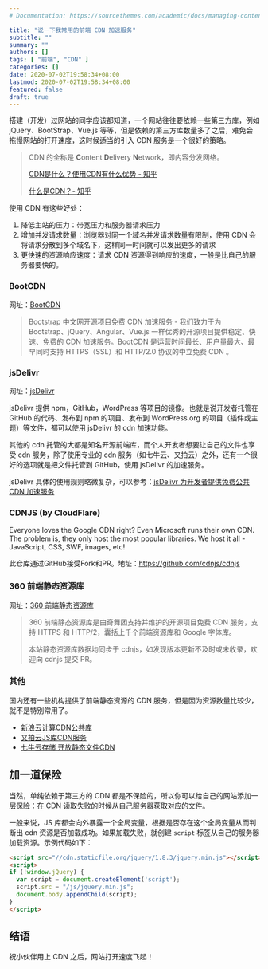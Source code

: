 ```yaml
---
# Documentation: https://sourcethemes.com/academic/docs/managing-content/

title: "说一下我常用的前端 CDN 加速服务"
subtitle: ""
summary: ""
authors: []
tags: [ "前端", "CDN" ]
categories: []
date: 2020-07-02T19:58:34+08:00
lastmod: 2020-07-02T19:58:34+08:00
featured: false
draft: true
---
```


搭建（开发）过网站的同学应该都知道，一个网站往往要依赖一些第三方库，例如 jQuery、BootStrap、Vue.js 等等，但是依赖的第三方库数量多了之后，难免会拖慢网站的打开速度，这时候适当的引入 CDN 服务是一个很好的策略。

> CDN 的全称是 **C**ontent **D**elivery **N**etwork，即内容分发网络。
>
> [CDN是什么？使用CDN有什么优势 - 知乎](https://www.zhihu.com/question/36514327)
>
> [什么是CDN？- 知乎](https://www.zhihu.com/question/37353035)

使用 CDN 有这些好处：
1. 降低主站的压力：带宽压力和服务器请求压力
2. 增加并发请求数量：浏览器对同一个域名并发请求数量有限制，使用 CDN 会将请求分散到多个域名下，这样同一时间就可以发出更多的请求
3. 更快速的资源响应速度：请求 CDN 资源得到响应的速度，一般是比自己的服务器要快的。


### BootCDN

网址：[BootCDN](https://www.bootcdn.cn/)

> Bootstrap 中文网开源项目免费 CDN 加速服务 - 我们致力于为 Bootstrap、jQuery、Angular、Vue.js 一样优秀的开源项目提供稳定、快速、免费的 CDN 加速服务。BootCDN 是运营时间最长、用户量最大、最早同时支持 HTTPS（SSL）和 HTTP/2.0 协议的中立免费 CDN 。

### jsDelivr

网址：[jsDelivr](https://cdn.jsdelivr.net/)

jsDelivr 提供 npm，GitHub，WordPress 等项目的镜像。也就是说开发者托管在 GitHub 的代码、发布到 npm 的项目、发布到 WordPress.org 的项目（插件或主题）等文件，都可以使用 jsDelivr 的 cdn 加速功能。

其他的 cdn 托管的大都是知名开源前端库，而个人开发者想要让自己的文件也享受 cdn 服务，除了使用专业的 cdn 服务（如七牛云、又拍云）之外，还有一个很好的选项就是把文件托管到 GitHub，使用 jsDelivr 的加速服务。

jsDelivr 具体的使用规则略微复杂，可以参考：[jsDelivr 为开发者提供免费公共 CDN 加速服务](https://blog.csdn.net/larpland/article/details/101349605)

### CDNJS (by CloudFlare)

Everyone loves the Google CDN right? Even Microsoft runs their own CDN.
The problem is, they only host the most popular libraries.
We host it all - JavaScript, CSS, SWF, images, etc!

此仓库通过GitHub接受Fork和PR。地址：https://github.com/cdnjs/cdnjs

### 360 前端静态资源库

网址：[360 前端静态资源库](https://cdn.baomitu.com/)

> 360 前端静态资源库是由奇舞团支持并维护的开源项目免费 CDN 服务，支持 HTTPS 和 HTTP/2，囊括上千个前端资源库和 Google 字体库。
>
> 本站静态资源库数据均同步于 cdnjs，如发现版本更新不及时或未收录，欢迎向 cdnjs 提交 PR。


### 其他

国内还有一些机构提供了前端静态资源的 CDN 服务，但是因为资源数量比较少，就不是特别常用了。

+ [新浪云计算CDN公共库](http://lib.sinaapp.com/)
+ [又拍云JS库CDN服务](http://jscdn.upai.com/)
+ [七牛云存储 开放静态文件CDN](http://www.staticfile.org/)


## 加一道保险

当然，单纯依赖于第三方的 CDN 都是不保险的，所以你可以给自己的网站添加一层保险：在 CDN 读取失败的时候从自己服务器获取对应的文件。

一般来说，JS 库都会向外暴露一个全局变量，根据是否存在这个全局变量从而判断出 cdn 资源是否加载成功。如果加载失败，就创建 `script` 标签从自己的服务器加载资源。示例代码如下：

```html
<script src="//cdn.staticfile.org/jquery/1.8.3/jquery.min.js"></script>
<script>
if (!window.jQuery) {
  var script = document.createElement('script');
  script.src = "/js/jquery.min.js";
  document.body.appendChild(script);
}
</script>
```

## 结语

祝小伙伴用上 CDN 之后，网站打开速度飞起！